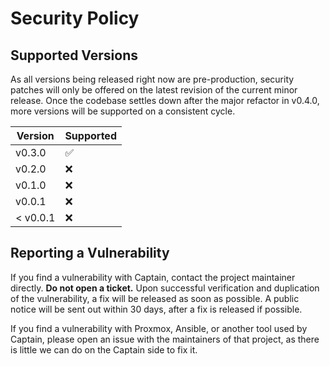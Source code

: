 # Security Policy

## Supported Versions

As all versions being released right now are pre-production, security patches will only
be offered on the latest revision of the current minor release. Once the codebase settles
down after the major refactor in v0.4.0, more versions will be supported on a consistent cycle.

| Version | Supported          |
| ------- | ------------------ |
| v0.3.0  | :white_check_mark: |
| v0.2.0 | :x:                |
| v0.1.0 | :x:                |
| v0.0.1  | :x: |
|< v0.0.1 | :x:                |

## Reporting a Vulnerability

If you find a vulnerability with Captain, contact the project maintainer directly. **Do not
open a ticket.** Upon successful verification and duplication of the vulnerability, a fix
will be released as soon as possible. A public notice will be sent out within 30 days,
after a fix is released if possible.

If you find a vulnerability with Proxmox, Ansible, or another tool used by Captain, please
open an issue with the maintainers of that project, as there is little we can do on the
Captain side to fix it.
